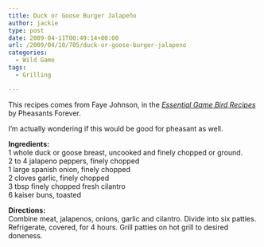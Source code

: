 ```yaml
---
title: Duck or Goose Burger Jalapeño
author: jackie
type: post
date: 2009-04-11T00:49:14+00:00
url: /2009/04/10/705/duck-or-goose-burger-jalapeno
categories:
  - Wild Game
tags:
  - Grilling

---
```

This recipes comes from Faye Johnson, in the [_Essential Game Bird Recipes_][1] by Pheasants Forever.

I&#8217;m actually wondering if this would be good for pheasant as well.

**Ingredients:**  
1 whole duck or goose breast, uncooked and finely chopped or ground.  
2 to 4 jalapeno peppers, finely chopped  
1 large spanish onion, finely chopped  
2 cloves garlic, finely chopped  
3 tbsp finely chopped fresh cilantro  
6 kaiser buns, toasted

**Directions:**  
Combine meat, jalapenos, onions, garlic and cilantro. Divide into six patties. Refrigerate, covered, for 4 hours. Grill patties on hot grill to desired doneness.

 [1]: http://pfstore.org/index.php?main_page=product_info&products_id=1